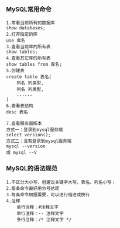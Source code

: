 ### MySQL常用命令

    1.常看当前所有的数据库
    show databases;
    2.打开指定的库
    use 库名
    3.查看当前库的所有表
    show tables;
    4.查看其它库的所有表
    show tables from 库名;
    5.创建表
    create table 表名(
    	列名 列类型,
    	列名 列类型,
    	......
    )
    6.查看表结构
    desc 表名
    
    7.查看服务器版本
    方式一：登录到mysql服务端
    select version();
    方式二：没有登录到mysql服务端
    mysql --version
    或 mysql --V



### MySQL的语法规范
    1.不区分大小写，但建议关键字大写，表名、列名小写；
    2.每条命令最好用分号结尾
    3.每条命令根据需要，可以进行缩进或换行
    4.注释
    	单行注释：#注释文字
    	单行注释：-- 注释文字
    	多行注释：/* 注释文字 */





